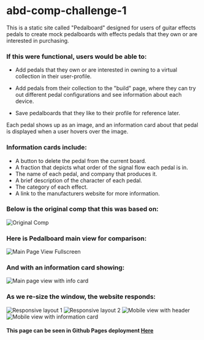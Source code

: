 # abd-comp-challenge-1
 This is a static site called "Pedalboard" designed for users of guitar effects pedals to create mock pedalboards with effects pedals that they own or are interested in purchasing.

### If this were functional, users would be able to:

* Add pedals that they own or are interested in owning to a virtual collection in their user-profile.

* Add pedals from their collection to the "build" page, where they can try out different pedal configurations and see information about each device.

* Save pedalboards that they like to their profile for reference later.

Each pedal shows up as an image, and an information card about that pedal is displayed when a user hovers over the image.

### Information cards include:

* A button to delete the pedal from the current board.
* A fraction that depicts what order of the signal flow each pedal is in.
* The name of each pedal, and company that produces it.
* A brief description of the character of each pedal.
* The category of each effect.
* A link to the manufacturers website for more information.

### Below is the original comp that this was based on:
![Original Comp](screenshots/static-comp-challenge-og.jpg)
### Here is Pedalboard main view for comparison:
![Main Page View Fullscreen](screenshots/main_view.png)
### And with an information card showing:
![Main page view with info card](screenshots/main_view_info.png)
### As we re-size the window, the website responds:
![Responsive layout 1](screenshots/scrunched_view.png)
![Responsive layout 2](screenshots/more_scrunched_view.png)
![Mobile view with header](screenshots/mobile_view_header.png)
![Mobile view with information card](screenshots/mobile_view_info.png)
#### This page can be seen in Github Pages deployment [Here](https://abdeboskey.github.io/abd-comp-challenge-1/)
